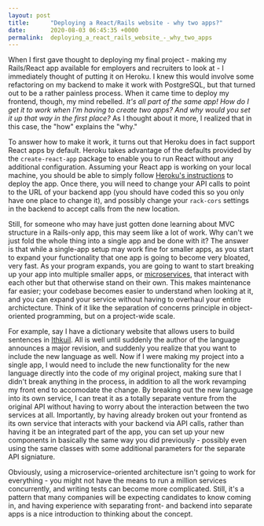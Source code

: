 ```yaml
---
layout: post
title:      "Deploying a React/Rails website - why two apps?"
date:       2020-08-03 06:45:35 +0000
permalink:  deploying_a_react_rails_website_-_why_two_apps
---
```


When I first gave thought to deploying my final project - making my Rails/React app available for employers and recruiters to look at - I immediately thought of putting it on Heroku.  I knew this would involve some refactoring on my backend to make it work with PostgreSQL, but that turned out to be a rather painless process.  When it came time to deploy my frontend, though, my mind rebelled.  *It's all part of the same app! How do I get it to work when I'm having to create two apps? And why would you set it up that way in the first place?*  As I thought about it more, I realized that in this case, the "how" explains the "why."

To answer how to make it work, it turns out that Heroku does in fact support React apps by default.  Heroku takes advantage of the defaults provided by the `create-react-app` package to enable you to run React without any additional configuration.  Assuming your React app is working on your local machine, you should be able to simply follow [Heroku's instructions](https://blog.heroku.com/deploying-react-with-zero-configuration) to deploy the app.  Once there, you will need to change your API calls to point to the URL of your backend app (you should have coded this so you only have one place to change it), and possibly change your `rack-cors` settings in the backend to accept calls from the new location.

Still, for someone who may have just gotten done learning about MVC structure in a Rails-only app, this may seem like a lot of work.  Why can't we just fold the whole thing into a single app and be done with it?  The answer is that while a single-app setup may work fine for smaller apps, as you start to expand your functionality that one app is going to become very bloated, very fast.  As your program expands, you are going to want to start breaking up your app into multiple smaller apps, or [microservices](https://en.wikipedia.org/wiki/Microservices), that interact with each other but that otherwise stand on their own.  This makes maintenance far easier; your codebase becomes easier to understand when looking at it, and you can expand your service without having to overhaul your entire archictecture.  Think of it like the separation of concerns principle in object-oriented programming, but on a project-wide scale.

For example, say I have a dictionary website that allows users to build sentences in [Ithkuil](http://www.ithkuil.net).  All is well until suddenly the author of the language announces a major revision, and suddenly you realize that you want to include the new language as well. Now if I were making my project into a single app, I would need to include the new functionality for the new language directly into the code of my original project, making sure that I didn't break anything in the process, in addition to all the work revamping my front end to accomodate the change.  By breaking out the new language into its own service, I can treat it as a totally separate venture from the original API without having to worry about the interaction between the two services at all.  Importantly, by having already broken out your frontend as its own service that interacts with your backend via API calls, rather than having it be an integrated part of the app, you can set up your new components in basically the same way you did previously - possibly even using the same classes with some additional parameters for the separate API signiature.

Obviously, using a microservice-oriented architecture isn't going to work for everything - you might not have the means to run a million services concurrently, and writing tests can become more complicated.  Still, it's a pattern that many companies will be expecting candidates to know coming in, and having experience with separating front- and backend into separate apps is a nice introduction to thinking about the concept.
